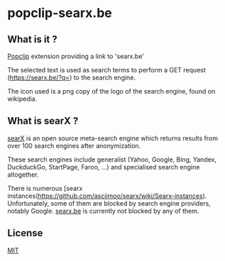 # popclip-searx.be



## What is it ?

[Popclip](https://pilotmoon.com/popclip/) extension providing a link to  'searx.be'

The selected text is used as search terms to perform a GET request (https://searx.be/?q=) to the search engine.

The icon used is a png copy of the logo of the search engine, found on wikipedia.



## What is searX ?

[searX](https://github.com/asciimoo/searx) is an open source meta-search engine which returns results from over 100 search engines after anonymization. 



These search engines include generalist (Yahoo, Google, Bing, Yandex, DuckduckGo, StartPage, Faroo, …) and specialised search engine altogether.



There is numerous [searx instances(https://github.com/asciimoo/searx/wiki/Searx-instances). Unfortunately, some of them are blocked by search engine providers, notably Google. [searx.be](https://searx.be) is currently not blocked by any of them.



## License

[MIT](https://opensource.org/licenses/MIT)